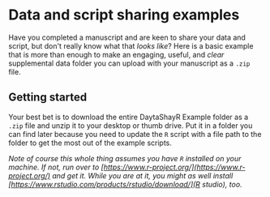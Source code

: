 # Data and script sharing examples

Have you completed a manuscript and are keen to share your data and script, but don't really know what that *looks like*? 
Here is a basic example that is more than enough to make an engaging, useful, and *clear* supplemental data folder you can upload with your manuscript as a `.zip` file. 

## Getting started 

Your best bet is to download the entire DaytaShayR Example folder as a `.zip` file and unzip it to your desktop or thumb drive. 
Put it in a folder you can find later because you need to update the `R` script with a file path to the folder to get the most out of the example scripts. 

*Note of course this whole thing assumes you have `R` installed on your machine. 
If not, run over to [https://www.r-project.org/](https://www.r-project.org/) and get it. 
While you are at it, you might as well install [https://www.rstudio.com/products/rstudio/download/](R studio), too.*
